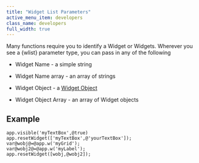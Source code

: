 ```yaml
---
title: "Widget List Parameters"
active_menu_item: developers
class_name: developers
full_width: true
---
```



Many functions require you to identify a Widget or Widgets. Wherever you see a {wlist} parameter type, you can pass in any of the following

 - Widget Name - a simple string

 - Widget Name array - an array of strings

 - Widget Object - a [Widget Object](widget-object.htm)

 - Widget Object Array - an array of Widget objects

## Example

    app.visible('myTextBox',@true)
    app.resetWidget(['myTextBox',@'yourTextBox']);
    var@wobj@=@app.w('myGrid');
    var@wobj2@=@app.w('myLabel');
    app.resetWidget([wobj,@wobj2]);
   

